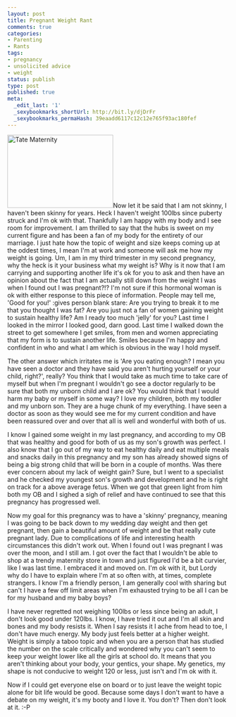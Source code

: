 ```yaml
---
layout: post
title: Pregnant Weight Rant
comments: true
categories:
- Parenting
- Rants
tags:
- pregnancy
- unsolicited advice
- weight
status: publish
type: post
published: true
meta:
  _edit_last: '1'
  _sexybookmarks_shortUrl: http://bit.ly/djDrFr
  _sexybookmarks_permaHash: 39eaadd6117c12c12e765f93ac180fef
---
```

<p><a href="http://www.flickr.com/photos/rgeyer/4369302088/" title="Tate Maternity by qwikrex, on Flickr"><img src="http://farm5.static.flickr.com/4013/4369302088_65d899576b_m.jpg" width="240" height="166" alt="Tate Maternity" class="alignright" /></a>Now let it be said that I am not skinny, I haven't been skinny for years.  Heck I haven't weight 100lbs since puberty struck and I'm ok with that.  Thankfully I am happy with my body and I see room for improvement.  I am thrilled to say that the hubs is sweet on my current figure and has been a fan of my body for the entirety of our marriage.  I just hate how the topic of weight and size keeps coming up at the oddest times, I mean I'm at work and someone will ask me how my weight is going.  Um, I am in my third trimester in my second pregnancy, why the heck is it your business what my weight is?  Why is it now that I am carrying and supporting another life it's ok for you to ask and then have an opinion about the fact that I am actually still down from the weight I was when I found out I was pregnant?!?  I'm not sure if this hormonal woman is ok with either response to this piece of information.  People may tell me, 'Good for you!' :gives person blank stare: Are you trying to break it to me that you thought I was fat?  Are you just not a fan of women gaining weight to sustain healthy life?  Am I ready too much 'jelly' for you?  Last time I looked in the mirror I looked good, darn good.  Last time I walked down the street to get somewhere I get smiles, from men and women appreciating that my form is to sustain another life.  Smiles because I'm happy and confident in who and what I am which is obvious in the way I hold myself.</p>

<p>The other answer which irritates me is 'Are you eating enough?  I mean you have seen a doctor and they have said you aren't hurting yourself or your child, right?', really?  You think that I would take as much time to take care of myself but when I'm pregnant I wouldn't go see a doctor regularly to be sure that both my unborn child and I are ok?  You would think that I would harm my baby or myself in some way?  I love my children, both my toddler and my unborn son.  They are a huge chunk of my everything.  I have seen a doctor as soon as they would see me for my current condition and have been reassured over and over that all is well and wonderful with both of us. </p>

<p>I know I gained some weight in my last pregnancy, and according to my OB that was healthy and good for both of us as my son's growth was perfect.  I also know that I go out of my way to eat healthy daily and eat multiple meals and snacks daily in this pregnancy and my son has already showed signs of being a big strong child that will be born in a couple of months.  Was there ever concern about my lack of weight gain?  Sure, but I went to a specialist and he checked my youngest son's growth and development and he is right on track for a above average fetus.  When we got that green light from him both my OB and I sighed a sigh of relief and have continued to see that this pregnancy has progressed well.</p>

<p>Now my goal for this pregnancy was to have a 'skinny' pregnancy, meaning I was going to be back down to my wedding day weight and then get pregnant, then gain a beautiful amount of weight and be that really cute pregnant lady.  Due to complications of life and interesting health circumstances this didn't work out.  When I found out I was pregnant I was over the moon, and I still am.  I got over the fact that I wouldn't be able to shop at a trendy maternity store in town and just figured I'd be a bit curvier, like I was last time.  I embraced it and moved on.  I'm ok with it, but Lordy why do I have to explain where I'm at so often with, at times, complete strangers.   I know I'm a friendly person, I am generally cool with sharing but can't I have a few off limit areas when I'm exhausted trying to be all I can be for my husband and my baby boys?</p>

<p>I have never regretted not weighing 100lbs or less since being an adult, I don't look good under 120lbs.  I know, I have tried it out and I'm all skin and bones and my body resists it.  When I say resists it I ache from head to toe, I don't have much energy.  My body just feels better at a higher weight.  Weight is simply a taboo topic and when you are a person that has studied the number on the scale critically and wondered why you can't seem to keep your weight lower like all the girls at school do.  It means that you aren't thinking about your body, your gentics, your shape.  My genetics, my shape is not conducive to weight 120 or less, just isn't and I'm ok with it.</p>

<p>Now if I could get everyone else on board or to just leave the weight topic alone for bit life would be good.  Because some days I don't want to have a debate on my weight, it's my booty and I love it.  You don't?  Then don't look at it. :-P</p>
